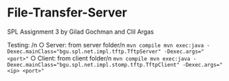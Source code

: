 # File-Transfer-Server
SPL Assignment 3 by Gilad Gochman and Clil Argas

Testing: /n
○ Server: from server folder/n
    ```
mvn compile
mvn exec:java -Dexec.mainClass="bgu.spl.net.impl.tftp.TftpServer" -Dexec.args="<port>"
    ```
○ Client: from client folder/n
    ```
 mvn compile
 mvn exec:java -Dexec.mainClass="bgu.spl.net.impl.stomp.tftp.TftpClient" -Dexec.args="<ip> <port>"
    ```

